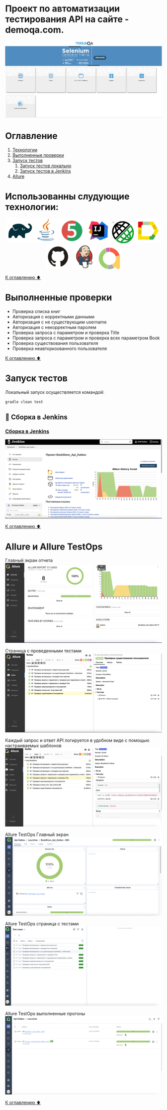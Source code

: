 # Проект по автоматизации тестирования API на сайте - demoqa.com.
<img title="Main Gage" src="media/screenshots/main.png">

<a name="оглавление"></a>
# Оглавление
1. [Технологии](#технологии)
2. [Выполненные проверки](#проверки)
3. [Запуск тестов](#запуск_локально)
    1. [Запуск тестов локально](#запуск_локально)
    2. [Запуск тестов в Jenkins](#запуск_дженкинс)
4. [Allure](#Allure)

<a name="технологии"></a>
# Использованны слудующие технологии:
<p align="center">
<img width="16%" title="Gradle" src="media/Gradle.svg">
<img width="16%" title="Java" src="media/Java.svg">
<img width="16%" title="JUnit5" src="media/JUnit5.svg">
<img width="16%" title="IntelliJ IDEA" src="media/Intelij_IDEA.svg">
<img width="14%" title="Rest Assured" src="media/RestAssured.svg">
<img width="16%" title="Allure Report" src="media/Allure_Report.svg">
<img width="16%" title="GitHub" src="media/GitHub.svg">
<img width="16%" title="Jenkins" src="media/Jenkins.svg">
<img width="15%" title="Allure TestOps" src="media/Allure-logo.svg">
</p>

[К оглавлению ⬆](#оглавление)
<a name="выполненные проверки"></a>
# Выполненные проверки
- Проверка списка книг
- Авторизация с корректными данными
- Авторизация с не существующим username
- Авторизация с некорректным паролем
- Проверка запроса с параметром и проверка Title
- Проверка запроса с параметром и проверка всех параметром Book
- Проверка существования пользователя
- Проверка неавторизованного пользователя

[К оглавлению ⬆](#оглавление)
<a name="запуск_локально"></a>
# Запуск тестов
Локальный запуск осуществляется командой: 
```
gradle clean test
```

<a name="запуск_дженкинс"></a>
## :electric_plug: Сборка в Jenkins
### <a target="_blank" href="https://jenkins.autotests.cloud/job/BookStore_Api_Katkov/">Сборка в Jenkins</a>
<p align="center">
<img title="Jenkins Dashboard" src="media/screenshots/jenkins.png">
</p>  

[К оглавлению ⬆](#оглавление)
<a name="Allure"></a>
# Allure и Allure TestOps
Главный экран отчета
![](media/screenshots/allure-1.png)

Страница с проведенными тестами
![](media/screenshots/allure-2.png)

Каждый запрос и ответ API логируется в удобном виде с помощью настраиваемых шаблонов
![](media/screenshots/allure-3.png)

Allure TestOps Главный экран
![](media/screenshots/testops-1.png)

Allure TestOps страница с тестами
![](media/screenshots/testops-2.png)

Allure TestOps выполненные прогоны
![](media/screenshots/testops-3.png)

[К оглавлению ⬆](#оглавление)
